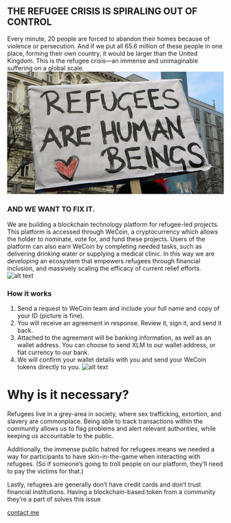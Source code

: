 
## THE REFUGEE CRISIS IS SPIRALING OUT OF CONTROL
Every minute, 20 people are forced to abandon their homes because of violence or persecution. And if we put all 65.6 million of these people in one place, forming their own country, it would be larger than the United Kingdom. This is the refugee crisis—an immense and unimaginable suffering on a global scale.
![alt text](/r3.png)
### AND WE WANT TO FIX IT.
We are building a blockchain technology platform for refugee-led projects. This platform is accessed through WeCoin, a cryptocurrency which allows the holder to nominate, vote for, and fund these projects. Users of the platform can also earn WeCoin by completing needed tasks, such as delivering drinking water or supplying a medical clinic. In this way we are developing an ecosystem that empowers refugees through financial inclusion, and massively scaling the efficacy of current relief efforts.
![alt text](/r1.png)
### How it works 
1. Send a request to WeCoin team and include your full name and copy of your ID (picture is fine).
1. You will receive an agreement in response. Review it, sign it, and send it back.
1. Attached to the agreement will be banking information, as well as an wallet address. You can choose to send XLM to our wallet address, or fiat currency to our bank.
1. We will confirm your wallet details with you and send your WeCoin tokens directly to you.
![alt text](/r2.png)
# Why is it necessary?
Refugees live in a grey-area in society, where sex trafficking, extortion, and slavery are commonplace. Being able to track transactions within the community allows us to flag problems and alert relevant authorities, while keeping us accountable to the public.

Additionally, the immense public hatred for refugees means we needed a way for participants to have skin-in-the-game when interacting with refugees. (So if someone’s going to troll people on our platform, they’ll need to pay the victims for that.)

Lastly, refugees are generally don’t have credit cards and don’t trust financial institutions. Having a blockchain-based token from a community they’re a part of solves this issue

[contact me](https://twitter.com/SriKolagani) 
